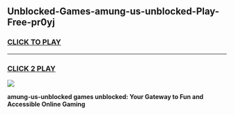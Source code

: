 
## Unblocked-Games-amung-us-unblocked-Play-Free-pr0yj
<h3>
<a href="https://premium76.site?title=amung-us-unblocked&ref=18A1">CLICK TO PLAY</a></h3>
<hr>

<h3>
<a href="https://premium76.site?title=amung-us-unblocked&ref=18A1">CLICK 2 PLAY</a>
  
</h3>

<a href="https://premium76.site?title=amung-us-unblocked&ref=18A1"><img src="https://clearcache.store/games.png"></a>


**amung-us-unblocked games unblocked: Your Gateway to Fun and Accessible Online Gaming**
